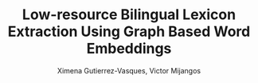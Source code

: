 ---
paperId: 59
author: Ximena Gutierrez-Vasques, Victor Mijangos
publicationauthor: Gutierrez-Vasques, X. et al.
title: Low-resource Bilingual Lexicon Extraction Using Graph Based Word Embeddings
pdf: Poster_Ximena_GutierrezVasquez.pdf
poster: --
alt: --
type: Poster
topic: Natural Language Processing
link: https://doi.org/10.52591/lxai2018120323
conference: neurips
year: 2018
tags: neurips-2018
location: Montreal, Canada
---